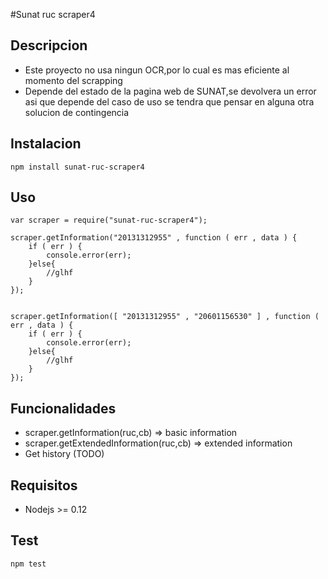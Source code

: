 #Sunat ruc scraper4
## Descripcion
* Este proyecto no usa ningun OCR,por lo cual es mas eficiente al momento del scrapping
* Depende del estado de la pagina web de SUNAT,se devolvera un error asi que depende del caso de uso se tendra que pensar en alguna otra solucion de contingencia

## Instalacion
```
npm install sunat-ruc-scraper4
```
## Uso
```
var scraper = require("sunat-ruc-scraper4");

scraper.getInformation("20131312955" , function ( err , data ) {
	if ( err ) {
		console.error(err);
	}else{
		//glhf
	}
});


scraper.getInformation([ "20131312955" , "20601156530" ] , function ( err , data ) {
	if ( err ) {
		console.error(err);
	}else{
		//glhf
	}
});
```

## Funcionalidades

* scraper.getInformation(ruc,cb) => basic information
* scraper.getExtendedInformation(ruc,cb) => extended information
* Get history (TODO)

## Requisitos

* Nodejs >= 0.12

## Test

```
npm test
```



